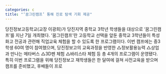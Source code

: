 ```yaml
---
categories: c
title: "‘꿈그린캠프’ 통해 진로 탐색 기회 제공"
---
```

당진정보고등학교(교장 이광희)가 당진지역 중학교 3학년 학생들을 대상으로 ‘꿈그린캠프’를 지난 7일 개최했다. ‘꿈그린캠프’란 고등학교 선택을 앞둔 중학교 3학년들이 특성화고 전공과 관련해 직업교육 체험을 할 수 있도록 한 프로그램이다. 이번 캠프에는 중3 학생 60여 명이 참여했으며, 당진정보고의 교육과정을 반영한 △정보활용능력 △상업과 만나는 메타버스 △3D펜 체험 △바리스타 체험 등 총 4개의 프로그램이 운영됐다. 특히 이번 프로그램을 위해 당진정보고 재학생들은 한 달여에 걸쳐 사전교육을 받으며 캠프를 준비했고, 후배들이 프로